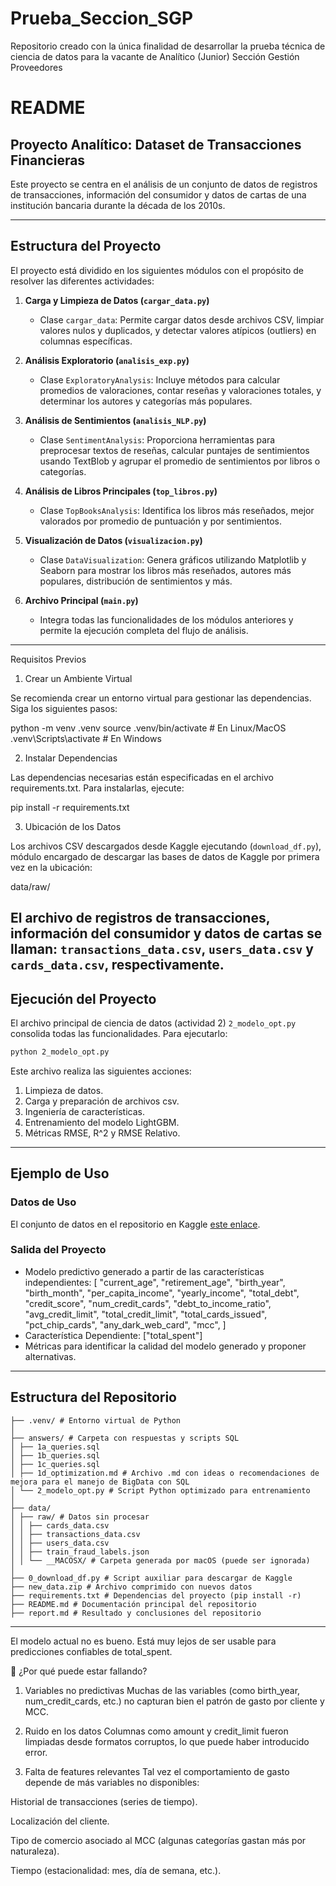 # Prueba_Seccion_SGP
Repositorio creado con la única finalidad de desarrollar la prueba técnica de ciencia de datos para la vacante de Analítico (Junior) Sección Gestión Proveedores

# README

## Proyecto Analítico: Dataset de Transacciones Financieras

Este proyecto se centra en el análisis de un conjunto de datos de registros de transacciones, información del consumidor y datos de cartas de una institución bancaria durante la década de los 2010s.

---

## Estructura del Proyecto

El proyecto está dividido en los siguientes módulos con el propósito de resolver las diferentes actividades:

1. **Carga y Limpieza de Datos (`cargar_data.py`)**
   - Clase `cargar_data`: Permite cargar datos desde archivos CSV, limpiar valores nulos y duplicados, y detectar valores atípicos (outliers) en columnas específicas.

2. **Análisis Exploratorio (`analisis_exp.py`)**
   - Clase `ExploratoryAnalysis`: Incluye métodos para calcular promedios de valoraciones, contar reseñas y valoraciones totales, y determinar los autores y categorías más populares.

3. **Análisis de Sentimientos (`analisis_NLP.py`)**
   - Clase `SentimentAnalysis`: Proporciona herramientas para preprocesar textos de reseñas, calcular puntajes de sentimientos usando TextBlob y agrupar el promedio de sentimientos por libros o categorías.

4. **Análisis de Libros Principales (`top_libros.py`)**
   - Clase `TopBooksAnalysis`: Identifica los libros más reseñados, mejor valorados por promedio de puntuación y por sentimientos.

5. **Visualización de Datos (`visualizacion.py`)**
   - Clase `DataVisualization`: Genera gráficos utilizando Matplotlib y Seaborn para mostrar los libros más reseñados, autores más populares, distribución de sentimientos y más.

6. **Archivo Principal (`main.py`)**
   - Integra todas las funcionalidades de los módulos anteriores y permite la ejecución completa del flujo de análisis.

---

Requisitos Previos

1. Crear un Ambiente Virtual

Se recomienda crear un entorno virtual para gestionar las dependencias. Siga los siguientes pasos:

python -m venv .venv
source .venv/bin/activate  # En Linux/MacOS
.venv\Scripts\activate    # En Windows

2. Instalar Dependencias

Las dependencias necesarias están especificadas en el archivo requirements.txt. Para instalarlas, ejecute:

pip install -r requirements.txt

3. Ubicación de los Datos

Los archivos CSV descargados desde Kaggle ejecutando (`download_df.py`), módulo encargado de descargar las bases de datos de Kaggle por primera vez en la ubicación:

data/raw/

El archivo de registros de transacciones, información del consumidor y datos de cartas se llaman: `transactions_data.csv`, `users_data.csv` y `cards_data.csv`, respectivamente.
---

## Ejecución del Proyecto

El archivo principal de ciencia de datos (actividad 2) `2_modelo_opt.py` consolida todas las funcionalidades. Para ejecutarlo:

```bash
python 2_modelo_opt.py
```

Este archivo realiza las siguientes acciones:

1. Limpieza de datos.
2. Carga y preparación de archivos csv.
3. Ingeniería de características.
4. Entrenamiento del modelo LightGBM.
5. Métricas RMSE, R^2 y RMSE Relativo.

---

## Ejemplo de Uso

### Datos de Uso
 El conjunto de datos en el repositorio en Kaggle [este enlace](https://www.kaggle.com/datasets/computingvictor/transactions-fraud-datasets/data).

### Salida del Proyecto
- Modelo predictivo generado a partir de las características independientes:
    [
        "current_age",
        "retirement_age",
        "birth_year",
        "birth_month",
        "per_capita_income",
        "yearly_income",
        "total_debt",
        "credit_score",
        "num_credit_cards",
        "debt_to_income_ratio",
        "avg_credit_limit",
        "total_credit_limit",
        "total_cards_issued",
        "pct_chip_cards",
        "any_dark_web_card",
        "mcc",
    ]
- Característica Dependiente: ["total_spent"]
- Métricas para identificar la calidad del modelo generado y proponer alternativas.

---

## Estructura del Repositorio

```
├── .venv/ # Entorno virtual de Python
│
├── answers/ # Carpeta con respuestas y scripts SQL
│ ├── 1a_queries.sql
│ ├── 1b_queries.sql
│ ├── 1c_queries.sql
│ ├── 1d_optimization.md # Archivo .md con ideas o recomendaciones de mejora para el manejo de BigData con SQL
│ └── 2_modelo_opt.py # Script Python optimizado para entrenamiento
│
├── data/
│ ├── raw/ # Datos sin procesar
│ │ ├── cards_data.csv
│ │ ├── transactions_data.csv
│ │ ├── users_data.csv
│ │ ├── train_fraud_labels.json
│ │ └── __MACOSX/ # Carpeta generada por macOS (puede ser ignorada)
│
├── 0_download_df.py # Script auxiliar para descargar de Kaggle
├── new_data.zip # Archivo comprimido con nuevos datos
├── requirements.txt # Dependencias del proyecto (pip install -r)
├── README.md # Documentación principal del repositorio
├── report.md # Resultado y conclusiones del repositorio
```

---


El modelo actual no es bueno.
Está muy lejos de ser usable para predicciones confiables de total_spent.

🧩 ¿Por qué puede estar fallando?
1. Variables no predictivas
Muchas de las variables (como birth_year, num_credit_cards, etc.) no capturan bien el patrón de gasto por cliente y MCC.

2. Ruido en los datos
Columnas como amount y credit_limit fueron limpiadas desde formatos corruptos, lo que puede haber introducido error.

3. Falta de features relevantes
Tal vez el comportamiento de gasto depende de más variables no disponibles:

Historial de transacciones (series de tiempo).

Localización del cliente.

Tipo de comercio asociado al MCC (algunas categorías gastan más por naturaleza).

Tiempo (estacionalidad: mes, día de semana, etc.).